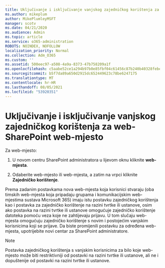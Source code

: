 ```yaml
---
title: Uključivanje i isključivanje vanjskog zajedničkog korištenja za web-SharePoint web-mjesto
ms.author: mikeplum
author: MikePlumleyMSFT
manager: scotv
ms.date: 04/21/2020
ms.audience: Admin
ms.topic: article
ms.service: o365-administration
ROBOTS: NOINDEX, NOFOLLOW
localization_priority: Normal
ms.collection: Adm_O365
ms.custom: ''
ms.assetid: 500eec97-a508-4a9a-8373-47b758209a1f
ms.openlocfilehash: c5aabe52ce1a294b97b0e85fbf04c61456c87b240b40328febe1634aad1a17c6
ms.sourcegitcommit: b5f7da89a650d2915dc652449623c78be6247175
ms.translationtype: MT
ms.contentlocale: hr-HR
ms.lasthandoff: 08/05/2021
ms.locfileid: "53920351"
---
```

# <a name="turn-external-sharing-on-or-off-for-a-sharepoint-site"></a>Uključivanje i isključivanje vanjskog zajedničkog korištenja za web-SharePoint web-mjesto

Za web-mjesto:
  
1. U novom centru SharePoint administratora u lijevom oknu kliknite **web-mjesta**.
    
2. Odaberite web-mjesto ili web-mjesta, a zatim na vrpci kliknite **Zajedničko korištenje**.
    
Prema zadanim postavkama nova web-mjesta koja korisnici stvaraju (oba timskih web-mjesta koja pripadaju grupama i komunikacijskim web-mjestima sustava Microsoft 365) imaju istu postavku zajedničkog korištenja kao i postavka za zajedničko korištenje na razini tvrtke ili ustanove, osim ako postavka na razini tvrtke ili ustanove omogućuje zajedničko korištenje datoteka pomoću veza koje ne zahtijevaju prijavu. U tom slučaju web-mjesta omogućuju zajedničko korištenje s novim i postojećim vanjskim korisnicima koji se prijave. Da biste promijenili postavku za određena web-mjesta, upotrijebite novi centar za SharePoint administratore.
  
> [!NOTE]
> Postavka zajedničkog korištenja s vanjskim korisnicima za bilo koje web-mjesto može biti restriktivniji od postavki na razini tvrtke ili ustanove, ali ne i dopuštenije od postavki na razini tvrtke ili ustanove. 
  

